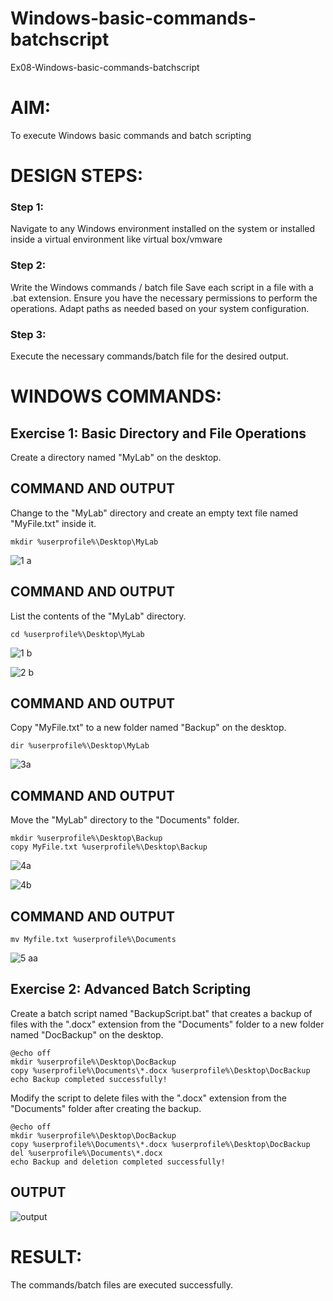 # Windows-basic-commands-batchscript
Ex08-Windows-basic-commands-batchscript

# AIM:
To execute Windows basic commands and batch scripting

# DESIGN STEPS:

### Step 1:

Navigate to any Windows environment installed on the system or installed inside a virtual environment like virtual box/vmware 

### Step 2:

Write the Windows commands / batch file
Save each script in a file with a .bat extension.
Ensure you have the necessary permissions to perform the operations.
Adapt paths as needed based on your system configuration.
### Step 3:
Execute the necessary commands/batch file for the desired output. 
# WINDOWS COMMANDS:
## Exercise 1: Basic Directory and File Operations
Create a directory named "MyLab" on the desktop.
## COMMAND AND OUTPUT
Change to the "MyLab" directory and create an empty text file named "MyFile.txt" inside it.
```
mkdir %userprofile%\Desktop\MyLab
```
![1 a](https://github.com/ramya23000505/Windows-basic-commands-batchscript/assets/149370791/7f214b6a-b62a-41f2-9852-cabfa0670c6b)

## COMMAND AND OUTPUT
List the contents of the "MyLab" directory.
```
cd %userprofile%\Desktop\MyLab
```
![1 b](https://github.com/ramya23000505/Windows-basic-commands-batchscript/assets/149370791/88382ef0-71b0-4658-9a40-22fe6e78ae57)

![2 b](https://github.com/ramya23000505/Windows-basic-commands-batchscript/assets/149370791/9ac64ec4-49b8-4468-bcc1-946a1b57cba0)

## COMMAND AND OUTPUT
Copy "MyFile.txt" to a new folder named "Backup" on the desktop.
```
dir %userprofile%\Desktop\MyLab
```
![3a](https://github.com/ramya23000505/Windows-basic-commands-batchscript/assets/149370791/a9b5478d-d595-4127-bc98-e9635a0ceb9b)

## COMMAND AND OUTPUT
Move the "MyLab" directory to the "Documents" folder.
```
mkdir %userprofile%\Desktop\Backup
copy MyFile.txt %userprofile%\Desktop\Backup
```
![4a](https://github.com/ramya23000505/Windows-basic-commands-batchscript/assets/149370791/cff2dbbb-5ae7-4043-829b-b0701d42881b)

![4b](https://github.com/ramya23000505/Windows-basic-commands-batchscript/assets/149370791/42e534ba-cc5b-4507-889f-9dc50449008b)

## COMMAND AND OUTPUT
```
mv Myfile.txt %userprofile%\Documents
```
![5 aa](https://github.com/ramya23000505/Windows-basic-commands-batchscript/assets/149370791/e9ec16ea-ccc1-4e42-b818-d5750d97845c)

## Exercise 2: Advanced Batch Scripting
Create a batch script named "BackupScript.bat" that creates a backup of files with the ".docx" extension from the "Documents" folder to a new folder named "DocBackup" on the desktop.
```
@echo off
mkdir %userprofile%\Desktop\DocBackup
copy %userprofile%\Documents\*.docx %userprofile%\Desktop\DocBackup
echo Backup completed successfully!
```
Modify the script to delete files with the ".docx" extension from the "Documents" folder after creating the backup.
```
@echo off
mkdir %userprofile%\Desktop\DocBackup
copy %userprofile%\Documents\*.docx %userprofile%\Desktop\DocBackup
del %userprofile%\Documents\*.docx
echo Backup and deletion completed successfully!
```
## OUTPUT
![output](https://github.com/ramya23000505/Windows-basic-commands-batchscript/assets/149370791/585b9169-0d26-44b7-9516-083917dacde3)
# RESULT:
The commands/batch files are executed successfully.
